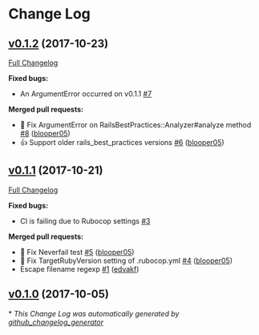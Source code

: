 # Change Log

## [v0.1.2](https://github.com/blooper05/danger-rails_best_practices/tree/v0.1.2) (2017-10-23)
[Full Changelog](https://github.com/blooper05/danger-rails_best_practices/compare/v0.1.1...v0.1.2)

**Fixed bugs:**

- An ArgumentError occurred on v0.1.1 [\#7](https://github.com/blooper05/danger-rails_best_practices/issues/7)

**Merged pull requests:**

- :bug: Fix ArgumentError on RailsBestPractices::Analyzer\#analyze method [\#8](https://github.com/blooper05/danger-rails_best_practices/pull/8) ([blooper05](https://github.com/blooper05))
- :+1: Support older rails\_best\_practices versions [\#6](https://github.com/blooper05/danger-rails_best_practices/pull/6) ([blooper05](https://github.com/blooper05))

## [v0.1.1](https://github.com/blooper05/danger-rails_best_practices/tree/v0.1.1) (2017-10-21)
[Full Changelog](https://github.com/blooper05/danger-rails_best_practices/compare/v0.1.0...v0.1.1)

**Fixed bugs:**

- CI is failing due to Rubocop settings [\#3](https://github.com/blooper05/danger-rails_best_practices/issues/3)

**Merged pull requests:**

- :bug: Fix Neverfail test [\#5](https://github.com/blooper05/danger-rails_best_practices/pull/5) ([blooper05](https://github.com/blooper05))
- :bug: Fix TargetRubyVersion setting of .rubocop.yml [\#4](https://github.com/blooper05/danger-rails_best_practices/pull/4) ([blooper05](https://github.com/blooper05))
-  Escape filename regexp [\#1](https://github.com/blooper05/danger-rails_best_practices/pull/1) ([edvakf](https://github.com/edvakf))

## [v0.1.0](https://github.com/blooper05/danger-rails_best_practices/tree/v0.1.0) (2017-10-05)


\* *This Change Log was automatically generated by [github_changelog_generator](https://github.com/skywinder/Github-Changelog-Generator)*